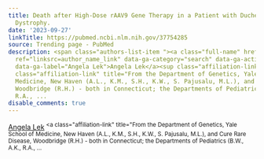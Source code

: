 ```yaml
---
title: Death after High-Dose rAAV9 Gene Therapy in a Patient with Duchenne's Muscular
  Dystrophy.
date: '2023-09-27'
linkTitle: https://pubmed.ncbi.nlm.nih.gov/37754285
source: Trending page - PubMed
description: <span class="authors-list-item "><a class="full-name" href="https://pubmed.ncbi.nlm.nih.gov/?term=Lek+A&amp;cauthor_id=37754285"
  ref="linksrc=author_name_link" data-ga-category="search" data-ga-action="author_link"
  data-ga-label="Angela Lek">Angela Lek</a><sup class="affiliation-links"><span class="author-sup-separator">&nbsp;</span><a
  class="affiliation-link" title="From the Department of Genetics, Yale School of
  Medicine, New Haven (A.L., K.M., S.H., K.W., S. Pajusalu, M.L.), and Cure Rare Disease,
  Woodbridge (R.H.) - both in Connecticut; the Departments of Pediatrics (B.W., A.K.,
  R.A., ...
disable_comments: true
---
```

<span class="authors-list-item "><a class="full-name" href="https://pubmed.ncbi.nlm.nih.gov/?term=Lek+A&amp;cauthor_id=37754285" ref="linksrc=author_name_link" data-ga-category="search" data-ga-action="author_link" data-ga-label="Angela Lek">Angela Lek</a><sup class="affiliation-links"><span class="author-sup-separator">&nbsp;</span><a class="affiliation-link" title="From the Department of Genetics, Yale School of Medicine, New Haven (A.L., K.M., S.H., K.W., S. Pajusalu, M.L.), and Cure Rare Disease, Woodbridge (R.H.) - both in Connecticut; the Departments of Pediatrics (B.W., A.K., R.A., ...